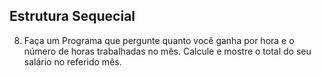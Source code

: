 ## Estrutura Sequecial 

8. Faça um Programa que pergunte quanto você ganha por hora e o número de horas trabalhadas no mês. Calcule e mostre o total do seu salário no referido mês. 
